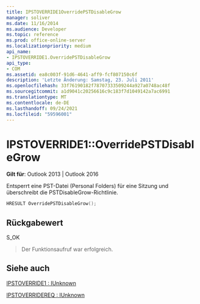 ```yaml
---
title: IPSTOVERRIDE1OverridePSTDisableGrow
manager: soliver
ms.date: 11/16/2014
ms.audience: Developer
ms.topic: reference
ms.prod: office-online-server
ms.localizationpriority: medium
api_name:
- IPSTOVERRIDE1.OverridePSTDisableGrow
api_type:
- COM
ms.assetid: ea8c003f-91d6-4641-aff9-fcf807150c6f
description: 'Letzte Änderung: Samstag, 23. Juli 2011'
ms.openlocfilehash: 33f76190182f78707333509244a927a0748ac48f
ms.sourcegitcommit: a1d9041c20256616c9c183f7d1049142a7ac6991
ms.translationtype: MT
ms.contentlocale: de-DE
ms.lasthandoff: 09/24/2021
ms.locfileid: "59596001"
---
```

# <a name="ipstoverride1overridepstdisablegrow"></a>IPSTOVERRIDE1::OverridePSTDisableGrow

  
  
**Gilt für**: Outlook 2013 | Outlook 2016 
  
Entsperrt eine PST-Datei (Personal Folders) für eine Sitzung und überschreibt die PSTDisableGrow-Richtlinie.
  
```cpp
HRESULT OverridePSTDisableGrow();
```

## <a name="return-value"></a>Rückgabewert

S_OK
  
> Der Funktionsaufruf war erfolgreich.
    
## <a name="see-also"></a>Siehe auch



[IPSTOVERRIDE1 : IUnknown](ipstoverride1iunknown.md)
  
[IPSTOVERRIDEREQ : IUnknown](ipstoverridereqiunknown.md)

